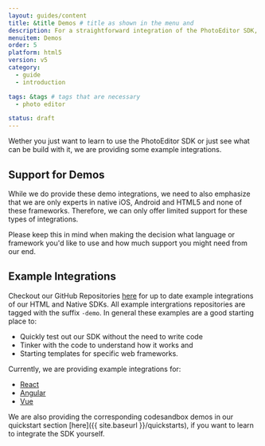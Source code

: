 ```yaml
---
layout: guides/content
title: &title Demos # title as shown in the menu and
description: For a straightforward integration of the PhotoEditor SDK, see our set of example integrations for various frameworks like React Native, Ionic or Cordova.
menuitem: Demos
order: 5
platform: html5
version: v5
category:
  - guide
  - introduction

tags: &tags # tags that are necessary
  - photo editor

status: draft
---
```



Wether you just want to learn to use the PhotoEditor SDK or just see what can be build with it, we are providing some example integrations.

## Support for Demos

While we do provide these demo integrations, we need to also emphasize that we are only experts in native iOS, Android and HTML5 and none of these frameworks. Therefore, we can only offer limited support for these types of integrations. 

Please keep this in mind when making the decision what language or framework you'd like to use and how much support you might need from our end.

## Example Integrations

Checkout our GitHub Repositories [here](https://github.com/imgly/) for up to date example integrations of our HTML and Native SDKs.
All example intergrations repositories are tagged with the suffix `-demo`. In general these examples are a good starting place to:

 * Quickly test out our SDK without the need to write code
 * Tinker with the code to understand how it works and
 * Starting templates for specific web frameworks.


 Currently, we are providing example integrations for:

  * [React](https://github.com/imgly/pesdk-react-demo)
  * [Angular](https://github.com/imgly/pesdk-angular-demo)
  * [Vue](https://github.com/imgly/pesdk-vue-demo)


We are also providing the corresponding codesandbox demos in our quickstart section [here]({{ site.baseurl }}/quickstarts), if you want to learn to integrate the SDK yourself.
